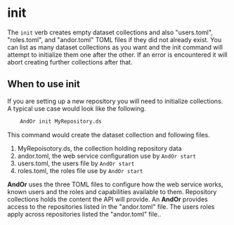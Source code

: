 
# init

The `init` verb creates empty dataset collections and also
"users.toml", "roles.toml", and "andor.toml" TOML
files if they did not already exist.  You can list as many 
dataset collections as you want and the init command will 
attempt to initialize them one after the other.  If an error 
is encountered it will abort creating further collections
after that.

## When to use init

If you are setting up a new repository you will need to initialize
collections. A typical use case would look like the following.

```bash
    AndOr init MyRepository.ds
```

This command would create the dataset collection and following files.

1. MyRepoisotory.ds, the collection holding repository data
2. andor.toml, the web service configuration use by `AndOr start`
3. users.toml, the users file by `AndOr start`
4. roles.toml, the roles file use by `AndOr start`

**AndOr** uses the three TOML files to configure how the web 
service works, known users and the roles and capabilities
available to them.  Repository collections holds the content 
the API will provide. An **AndOr** provides access to 
the repositories listed in the "andor.toml" file. The users
roles apply across repositories listed the "andor.toml" file..



